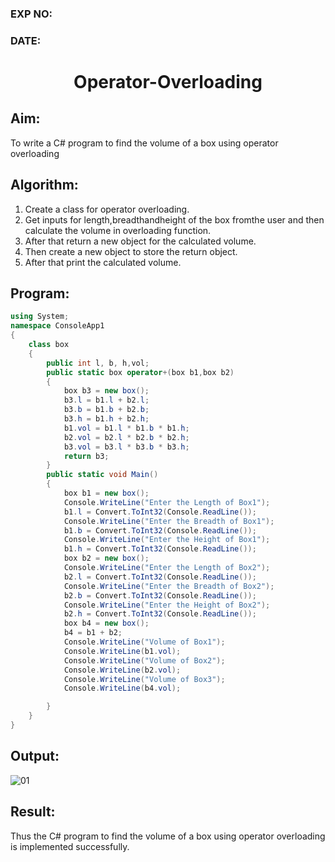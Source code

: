 ### EXP NO:
### DATE:

# <p align="center"> Operator-Overloading</p>

## Aim:
 To write a C# program to find the volume of a box using operator overloading
 
## Algorithm:
1. Create a class for operator overloading.
2. Get inputs for length,breadthandheight of the box fromthe user and then calculate the volume in overloading function.
3. After that return a new object for the calculated volume.
4. Then create a new object to store the return object.
5. After that print the calculated volume.
 
## Program:
```c#
using System;
namespace ConsoleApp1
{
    class box
    {
        public int l, b, h,vol;
        public static box operator+(box b1,box b2)
        {
            box b3 = new box();
            b3.l = b1.l + b2.l;
            b3.b = b1.b + b2.b;
            b3.h = b1.h + b2.h;
            b1.vol = b1.l * b1.b * b1.h;
            b2.vol = b2.l * b2.b * b2.h;
            b3.vol = b3.l * b3.b * b3.h;
            return b3;
        }
        public static void Main()
        {
            box b1 = new box();
            Console.WriteLine("Enter the Length of Box1");
            b1.l = Convert.ToInt32(Console.ReadLine());
            Console.WriteLine("Enter the Breadth of Box1");
            b1.b = Convert.ToInt32(Console.ReadLine());
            Console.WriteLine("Enter the Height of Box1");
            b1.h = Convert.ToInt32(Console.ReadLine());
            box b2 = new box();
            Console.WriteLine("Enter the Length of Box2");
            b2.l = Convert.ToInt32(Console.ReadLine());
            Console.WriteLine("Enter the Breadth of Box2");
            b2.b = Convert.ToInt32(Console.ReadLine());
            Console.WriteLine("Enter the Height of Box2");
            b2.h = Convert.ToInt32(Console.ReadLine());
            box b4 = new box();
            b4 = b1 + b2;
            Console.WriteLine("Volume of Box1");
            Console.WriteLine(b1.vol);
            Console.WriteLine("Volume of Box2");
            Console.WriteLine(b2.vol);
            Console.WriteLine("Volume of Box3");
            Console.WriteLine(b4.vol);

        }
    }
}
```
 
## Output:
![01](https://user-images.githubusercontent.com/75235747/170472618-37dedf7c-c13d-47ac-a10f-8b05337de812.PNG)

## Result:
Thus the C# program to find the volume of a box using operator overloading is implemented successfully.
 
